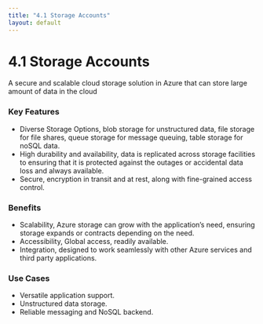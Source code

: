 ```yaml
---
title: "4.1 Storage Accounts"
layout: default
---
```


# 4.1 Storage Accounts

A secure and scalable cloud storage solution in Azure that can store large amount of data in the cloud

### Key Features

- Diverse Storage Options, blob storage for unstructured data, file storage for file shares, queue storage for message queuing, table storage for noSQL data.
- High durability and availability, data is replicated across storage facilities to ensuring that it is protected against the outages or accidental data loss and always available.
- Secure, encryption in transit and at rest, along with fine-grained access control.

### Benefits

- Scalability, Azure storage can grow with the application’s need, ensuring storage expands or contracts depending on the need.
- Accessibility, Global access, readily available.
- Integration, designed to work seamlessly with other Azure services and third party applications.

### Use Cases

- Versatile application support.
- Unstructured data storage.
- Reliable messaging and NoSQL backend.